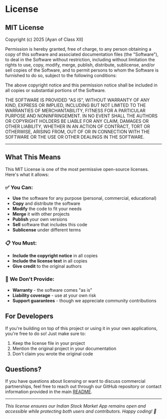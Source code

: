 # License

## MIT License

Copyright (c) 2025 [Ayan of Class XII]

Permission is hereby granted, free of charge, to any person obtaining a copy
of this software and associated documentation files (the "Software"), to deal
in the Software without restriction, including without limitation the rights
to use, copy, modify, merge, publish, distribute, sublicense, and/or sell
copies of the Software, and to permit persons to whom the Software is
furnished to do so, subject to the following conditions:

The above copyright notice and this permission notice shall be included in all
copies or substantial portions of the Software.

THE SOFTWARE IS PROVIDED "AS IS", WITHOUT WARRANTY OF ANY KIND, EXPRESS OR
IMPLIED, INCLUDING BUT NOT LIMITED TO THE WARRANTIES OF MERCHANTABILITY,
FITNESS FOR A PARTICULAR PURPOSE AND NONINFRINGEMENT. IN NO EVENT SHALL THE
AUTHORS OR COPYRIGHT HOLDERS BE LIABLE FOR ANY CLAIM, DAMAGES OR OTHER
LIABILITY, WHETHER IN AN ACTION OF CONTRACT, TORT OR OTHERWISE, ARISING FROM,
OUT OF OR IN CONNECTION WITH THE SOFTWARE OR THE USE OR OTHER DEALINGS IN THE
SOFTWARE.

***

## What This Means

This MIT License is one of the most permissive open-source licenses. Here's what it allows:

### ✅ **You Can:**
- **Use** the software for any purpose (personal, commercial, educational)
- **Copy** and distribute the software
- **Modify** the code to fit your needs
- **Merge** it with other projects
- **Publish** your own versions
- **Sell** software that includes this code
- **Sublicense** under different terms

### 📋 **You Must:**
- **Include the copyright notice** in all copies
- **Include the license text** in all copies
- **Give credit** to the original authors

### 🚫 **We Don't Provide:**
- **Warranty** - the software comes "as is"
- **Liability coverage** - use at your own risk
- **Support guarantees** - though we appreciate community contributions

## For Developers

If you're building on top of this project or using it in your own applications, you're free to do so! Just make sure to:

1. Keep the license file in your project
2. Mention the original project in your documentation
3. Don't claim you wrote the original code

## Questions?

If you have questions about licensing or want to discuss commercial partnerships, feel free to reach out through our GitHub repository or contact information provided in the main [README](../readme.md).

***

*This license ensures our Indian Stock Market App remains open and accessible while protecting both users and contributors. Happy coding! 🚀*
